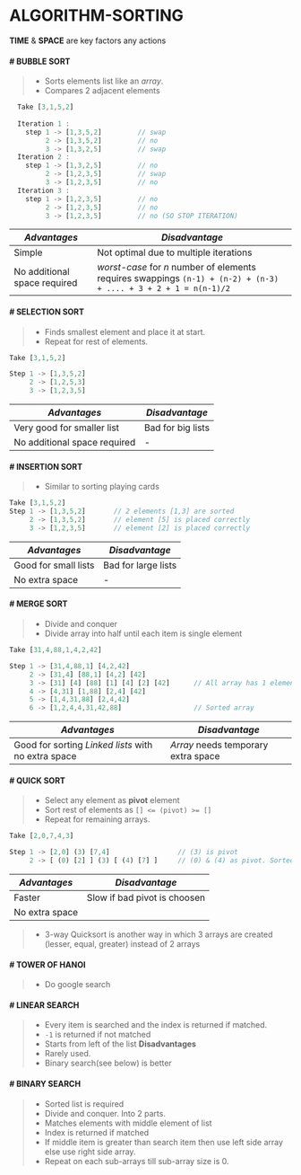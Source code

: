 # ALGORITHM-SORTING

**TIME** & **SPACE** are key factors any actions

#### # BUBBLE SORT

> - Sorts elements list like an *array*.
> - Compares 2 adjacent elements

```js
  Take [3,1,5,2]
    
  Iteration 1 :
    step 1 -> [1,3,5,2]         // swap
         2 -> [1,3,5,2]         // no
         3 -> [1,3,2,5]         // swap
  Iteration 2 :
    step 1 -> [1,3,2,5]         // no
         2 -> [1,2,3,5]         // swap
         3 -> [1,2,3,5]         // no
  Iteration 3 : 
    step 1 -> [1,2,3,5]         // no
         2 -> [1,2,3,5]         // no
         3 -> [1,2,3,5]         // no (SO STOP ITERATION)
```

|*Advantages*|*Disadvantage*|
|-|-|
|Simple|Not optimal due to multiple iterations|
|No additional space required|*worst-case* for *n* number of elements requires swappings ` (n-1) + (n-2) + (n-3) + .... + 3 + 2 + 1 = n(n-1)/2 ` |

#### # SELECTION SORT

> - Finds smallest element and place it at start. 
> - Repeat for rest of elements.

```js
Take [3,1,5,2]

Step 1 -> [1,3,5,2]
     2 -> [1,2,5,3]
     3 -> [1,2,3,5]
```

|*Advantages*|*Disadvantage*|
|-|-|
|Very good for smaller list|Bad for big lists|
|No additional space required|-|

#### # INSERTION SORT

> - Similar to sorting playing cards

```js
Take [3,1,5,2]
Step 1 -> [1,3,5,2]       // 2 elements [1,3] are sorted
     2 -> [1,3,5,2]       // element [5] is placed correctly
     3 -> [1,2,3,5]       // element [2] is placed correctly
```

|*Advantages*|*Disadvantage*|
|-|-|
|Good for small lists| Bad for large lists|
|No extra space|-|

#### # MERGE SORT

> - Divide and conquer
> - Divide array into half until each item is single element

```js
Take [31,4,88,1,4,2,42]

Step 1 -> [31,4,88,1] [4,2,42]
     2 -> [31,4] [88,1] [4,2] [42]
     3 -> [31] [4] [88] [1] [4] [2] [42]      // All array has 1 element
     4 -> [4,31] [1,88] [2,4] [42]
     5 -> [1,4,31,88] [2,4,42]
     6 -> [1,2,4,4,31,42,88]                  // Sorted array
```

|*Advantages*|*Disadvantage*|
|-|-|
|Good for sorting *Linked lists* with no extra space| *Array* needs temporary extra space|

#### # QUICK SORT

> - Select any element as **pivot** element
> - Sort rest of elements as `[] <= (pivot) >= []`
> - Repeat for remaining arrays.

```js
Take [2,0,7,4,3]

Step 1 -> [2,0] (3) [7,4]                 // (3) is pivot
     2 -> [ (0) [2] ] (3) [ (4) [7] ]     // (0) & (4) as pivot. Sorted.
```

|*Advantages*|*Disadvantage*|
|-|-|
|Faster|Slow if bad pivot is choosen|
|No extra space||

> - 3-way Quicksort is another way in which 3 arrays are created (lesser, equal, greater) instead of 2 arrays

#### # TOWER OF HANOI

> - Do google search

#### # LINEAR SEARCH
> - Every item is searched and the index is returned if matched.
> - `-1` is returned if not matched
> - Starts from left of the list
> **Disadvantages**
> - Rarely used.
> - Binary search(see below) is better

#### # BINARY SEARCH
> - Sorted list is required
> - Divide and conquer. Into 2 parts.
> - Matches elements with middle element of list
> - Index is returned if matched
> - If middle item is greater than search item then use left side array else use right side array.
> - Repeat on each sub-arrays till sub-array size is 0.
